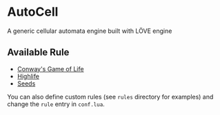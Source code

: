 # AutoCell
A generic cellular automata engine built with LÖVE engine

## Available Rule
* [Conway's Game of Life](https://en.wikipedia.org/wiki/Conway%27s_Game_of_Life)
* [Highlife](https://en.wikipedia.org/wiki/Highlife_(cellular_automaton))
* [Seeds](https://en.wikipedia.org/wiki/Seeds_(cellular_automaton))

You can also define custom rules (see `rules` directory for examples) and change the `rule` entry in `conf.lua`.
